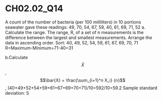 # CH02.02_Q14 #
A count of the number of bacteria (per 100 milliliters) in 10 portions seawater gave these readings:
49, 70, 54, 67, 59, 40, 61, 69, 71, 52
a. Calculate the range. The range, R, of a set of n measurements is the difference between the largest and smallest measurements.
Arrange the data in ascending order. Sort: 40, 49, 52, 54, 59, 61, 67, 69, 70, 71
R=Maximum-Minimum=71-40=31

b.Calculate $$\bar{X}$$, $$\bar{X} = \frac{\sum_{i=1}^n X_i} {n}$$, (40+49+52+54+59+61+67+69+70+71)/10=592/10=59.2
Sample standard deviation: S

